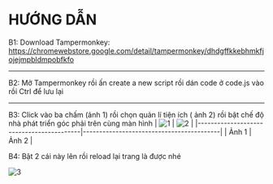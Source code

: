 # **HƯỚNG DẪN**



B1: Download Tampermonkey: https://chromewebstore.google.com/detail/tampermonkey/dhdgffkkebhmkfjojejmpbldmpobfkfo
_________________________________________________________________________________________________________________
B2: Mở Tampermonkey rồi ấn create a new script rồi dán code ở code.js vào rồi Ctrl để lưu lại
_________________________________________________________________________________________________________________
B3: Click vào ba chấm (ảnh 1) rồi chọn quản lí tiện ích ( ảnh 2) rồi bật chế độ nhà phát triển góc phải trên cùng màn hình 
| ![1](https://i.postimg.cc/xdmVCBKZ/1.jpg) | ![2](https://i.postimg.cc/SRsZXzBK/2.jpg) |
|------------------------------------------|------------------------------------------|
| Ảnh 1                                     | Ảnh 2                                     |

B4: Bật 2 cái này lên rồi reload lại trang là được nhé

 ![3](https://i.postimg.cc/CKgmG23X/3.jpg)

